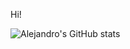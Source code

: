 Hi!

![Alejandro's GitHub stats](https://github-readme-stats.vercel.app/api?username=ahcorde&show_icons=true&theme=transparent)
